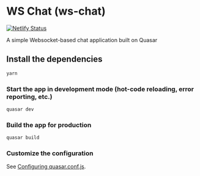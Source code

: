 # WS Chat (ws-chat)

[![Netlify Status](https://api.netlify.com/api/v1/badges/afed7ba9-1811-49f4-93f7-9175aa478ad9/deploy-status)](https://app.netlify.com/sites/sad-joliot-e47f25/deploys)


A simple Websocket-based chat application built on Quasar

## Install the dependencies
```bash
yarn
```

### Start the app in development mode (hot-code reloading, error reporting, etc.)
```bash
quasar dev
```


### Build the app for production
```bash
quasar build
```

### Customize the configuration
See [Configuring quasar.conf.js](https://quasar.dev/quasar-cli/quasar-conf-js).

